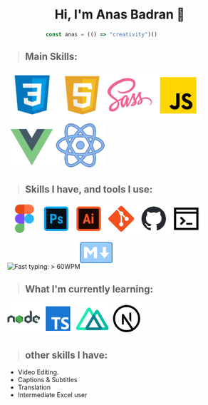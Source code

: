 <h1 align="center">Hi, I'm Anas Badran 👋</h1>

<!--[![Typing SVG](https://readme-typing-svg.demolab.com?font=Fira+Code&weight=500&size=22&duration=2500&pause=200&color=8992F7&multiline=true&width=578&height=65&lines=Self-taught+Front-end+Web+Developer,;Passionate+about+learning%2C+and+learning.)](https://git.io/typing-svg)-->

<!--<h3 align="center"> I love learning new things, and I love what I do even more, constantly improving my skills and my knowledge</h3>-->

<!--<p align="center">-->

<!--<img title="Code Describing ME" src="./imgs/code2.jpg" alt="Image" width="543" style="border-radius: 12px">-->

<!--</p>-->

```javascript
            const anas = (() => "creativity")()
```

> ## Main Skills:

<img  src="./imgs/main/html.png" title="HTML" alt="HTML" width="111"><img src="./imgs/main/css.png" title="CSS" alt="CSS" width="109"><img src="./imgs/main/sass.png" title="SASS || SCSS" alt="SASS" width="109"><img src="./imgs/main/JS.png" title="JavaScript" alt="JavaScript" width="109"><img title="Vue" src="./imgs/main/vue.png" alt="Vue.Js" width="109"><img title="React" src="./imgs/main/react.png" alt="React" width="109">
> ## Skills I have, and tools I use:

<img title="Figma" src="./imgs/sub/figma.png" alt="Figma" width="73"><img title="Adobe Photoshope" src="./imgs/sub/photoshop.png" alt="Adobe Photoshope" width="73"><img title="Adobe Illustrator" src="./imgs/sub/ai.png" alt="Adobe Illustrator" width="73"><img title="Git" src="./imgs/sub/git.png" alt="Git" width="73"><img title="GitHub" src="./imgs/sub/github.png" alt="GitHub" width="73"><img title="Command Line" src="./imgs/sub/cmd.png" alt="Command Line" width="73"><img title="Fast typing: > 60 WPM" src="./imgs/sub/typing.png" alt="Fast typing: > 60WPM" width="73"><img title="Markdown" src="./imgs/sub/markdown.png" alt="Markdown" width="73">

> ## What I'm currently learning:

  <img title="NodeJS" src="./imgs/current/node.png" alt="NOdeJS" width="73">    <img title="TypeScript" src="./imgs/current/typescript.png" alt="TypeScript" width="73">  <img title="TypeScript" src="./imgs/current/nuxt.png" alt="TypeScript" width="73">  <img title="TypeScript" src="./imgs/current/next.png" alt="TypeScript" width="73">

> ## other skills I have:

- Video Editing.
- Captions & Subtitles
- Translation
- Intermediate Excel user
